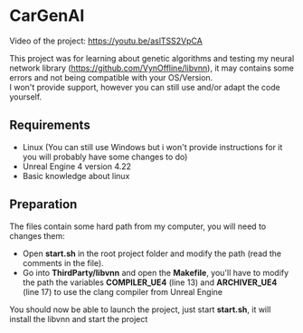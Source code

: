 # CarGenAI
Video of the project: https://youtu.be/aslTSS2VpCA  

This project was for learning about genetic algorithms and testing my neural network library (https://github.com/VynOffline/libvnn), it may contains some errors and not being compatible with your OS/Version.  
I won't provide support, however you can still use and/or adapt the code yourself.

## Requirements

- Linux (You can still use Windows but i won't provide instructions for it you will probably have some changes to do)
- Unreal Engine 4 version 4.22
- Basic knowledge about linux

## Preparation

The files contain some hard path from my computer, you will need to changes them:
- Open **start.sh** in the root project folder and modify the path (read the comments in the file).
- Go into **ThirdParty/libvnn** and open the **Makefile**, you'll have to modify the path the variables **COMPILER_UE4** (line 13) and **ARCHIVER_UE4** (line 17) to use the clang compiler from Unreal Engine

You should now be able to launch the project, just start **start.sh**, it will install the libvnn and start the project
